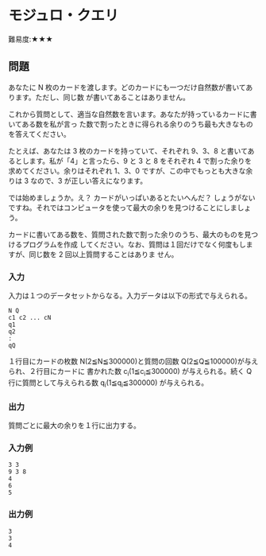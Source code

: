 # モジュロ・クエリ

難易度:★★★

## 問題
あなたに N 枚のカードを渡します。どのカードにも一つだけ自然数が書いてあります。ただし、同じ数
が書いてあることはありません。

これから質問として、適当な自然数を言います。あなたが持っているカードに書いてある数を私が言っ
た数で割ったときに得られる余りのうち最も大きなものを答えてください。

たとえば、あなたは 3 枚のカードを持っていて、それぞれ 9、3、8 と書いてあるとします。私が「4」と言ったら、9 と 3 と 8 をそれぞれ 4 で割った余りを求めてください。余りはそれぞれ 1、3、0 ですが、この中でもっとも大きな余りは 3 なので、3 が正しい答えになります。

では始めましょうか。え？ カードがいっぱいあるとたいへんだ？ しょうがないですね。それではコンピュータを使って最大の余りを見つけることにしましょう。

カードに書いてある数を、質問された数で割った余りのうち、最大のものを見つけるプログラムを作成
してください。なお、質問は１回だけでなく何度もしますが、同じ数を 2 回以上質問することはありま
せん。


### 入力

入力は１つのデータセットからなる。入力データは以下の形式で与えられる。

```
N Q
c1 c2 ... cN
q1
q2
:
qQ
```

１行目にカードの枚数 N(2≦N≦300000)と質問の回数 Q(2≦Q≦100000)が与えられ、２行目にカードに
書かれた数 c<sub>i</sub>(1≦c<sub>i</sub>≦300000) が与えられる。続く Q 行に質問として与えられる数 q<sub>i</sub>(1≦q<sub>i</sub>≦300000)
が与えられる。

### 出力
質問ごとに最大の余りを１行に出力する。


### 入力例
```
3 3
9 3 8
4
6
5 
```


### 出力例
```
3
3
4
```
